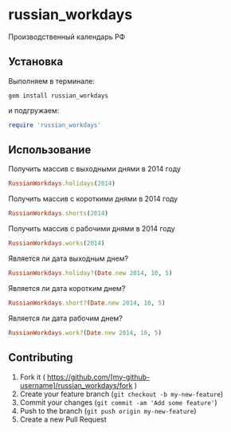 # russian_workdays

Производственный календарь РФ

## Установка
Выполняем в терминале:

	gem install russian_workdays
	
и подгружаем:

```ruby
require 'russian_workdays'
```

## Использование

Получить массив с выходными днями в 2014 году

```ruby
RussianWorkdays.holidays(2014)
```

Получить массив с короткими днями в 2014 году

```ruby
RussianWorkdays.shorts(2014)
```

Получить массив с рабочими днями в 2014 году

```ruby
RussianWorkdays.works(2014)
```

Является ли дата выходным днем?

```ruby
RussianWorkdays.holiday?(Date.new 2014, 10, 5)
```

Является ли дата коротким днем?

```ruby
RussianWorkdays.short?(Date.new 2014, 10, 5)
```

Является ли дата рабочим днем?

```ruby
RussianWorkdays.work?(Date.new 2014, 10, 5)
```

## Contributing

1. Fork it ( https://github.com/[my-github-username]/russian_workdays/fork )
2. Create your feature branch (`git checkout -b my-new-feature`)
3. Commit your changes (`git commit -am 'Add some feature'`)
4. Push to the branch (`git push origin my-new-feature`)
5. Create a new Pull Request
